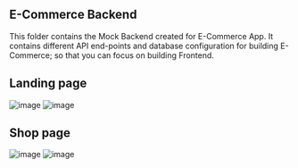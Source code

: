 ## E-Commerce Backend

This folder contains the Mock Backend created for E-Commerce App. It contains different API end-points and database configuration for building E-Commerce; so that you can focus on building Frontend.
 ## Landing page
![image](https://github.com/ashutosh2720/anix-cart-ecommerce/assets/109720375/145297a3-825f-40e6-9ab1-d5c2bea534c4)
![image](https://github.com/ashutosh2720/anix-cart-ecommerce/assets/109720375/0bc963d2-f1be-4b3c-8ac3-fcd5ec52ea18)
## Shop page
![image](https://github.com/ashutosh2720/anix-cart-ecommerce/assets/109720375/c859c08e-18f7-486f-b27a-ce147e1560db)
![image](https://github.com/ashutosh2720/anix-cart-ecommerce/assets/109720375/153cd3dd-85f2-47de-aad3-58fc1ecf7a77)





